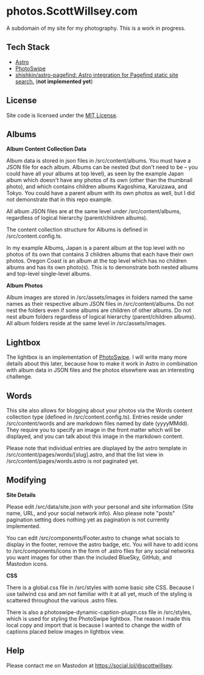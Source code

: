 # photos.ScottWillsey.com

A subdomain of my site for my photography. This is a work in progress.

## Tech Stack

- [Astro](https://astro.build/)
- [PhotoSwipe](https://photoswipe.com/)
- [shishkin/astro-pagefind: Astro integration for Pagefind static site search.](https://github.com/shishkin/astro-pagefind) (**not implemented yet**)

## License

Site code is licensed under the [MIT License](https://opensource.org/licenses/MIT).

## Albums

**Album Content Collection Data**

Album data is stored in json files in /src/content/albums. You must have a JSON file for each album. Albums can be nested (but don't need to be – you could have all your albums at top level), as seen by the example Japan album which doesn't have any photos of its own (other than the thumbnail photo), and which contains children albums Kagoshima, Karuizawa, and Tokyo. You could have a parent album with its own photos as well, but I did not demonstrate that in this repo example.

All album JSON files are at the same level under /src/content/albums, regardless of logical hierarchy (parent/children albums).

The content collection structure for Albums is defined in /src/content.config.ts.

In my example Albums, Japan is a parent album at the top level with no photos of its own that contains 3 children albums that each have their own photos. Oregon Coast is an album at the top level which has no children albums and has its own photo(s). This is to demonstrate both nested albums and top-level single-level albums.

**Album Photos**

Album images are stored in /src/assets/images in folders named the same names as their respective album JSON files in /src/content/albums. Do not nest the folders even if some albums are children of other albums. Do not nest album folders regardless of logical hierarchy (parent/children albums). All album folders reside at the same level in /src/assets/images.

## Lightbox

The lightbox is an implementation of [PhotoSwipe](https://photoswipe.com/). I will write many more details about this later, because how to make it work in Astro in combination with album data in JSON files and the photos elsewhere was an interesting challenge.

## Words

This site also allows for blogging about your photos via the Words content collection type (defined in /src/content.config.ts). Entries reside under /src/content/words and are markdown files named by date (yyyyMMdd). They require you to specify an image in the front matter which will be displayed, and you can talk about this image in the markdown content.

Please note that individual entries are displayed by the astro template in /src/content/pages/words/[slug].astro, and that the list view in /src/content/pages/words.astro is not paginated yet.

## Modifying

**Site Details**

Please edit /src/data/site.json with your personal and site information (Site name, URL, and your social network info). Also please note "posts" pagination setting does nothing yet as pagination is not currently implemented.

You can edit /src/components/Footer.astro to change what socials to display in the footer, remove the astro badge, etc. You will have to add icons to /src/components/icons in the form of .astro files for any social networks you want images for other than the included BlueSky, GitHub, and Mastodon icons.

**CSS**

There is a global.css file in /src/styles with some basic site CSS. Because I use tailwind css and am not familiar with it at all yet, much of the styling is scattered throughout the various .astro files.

There is also a photoswipe-dynamic-caption-plugin.css file in /src/styles, which is used for styling the PhotoSwipe lightbox. The reason I made this local copy and import that is because I wanted to change the width of captions placed below images in lightbox view.

## Help

Please contact me on Mastodon at <https://social.lol/@scottwillsey>.
